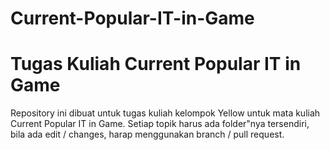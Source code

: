# Current-Popular-IT-in-Game
Tugas Kuliah Current Popular IT in Game
===============================================================================================================
Repository ini dibuat untuk tugas kuliah kelompok Yellow untuk mata kuliah Current Popular IT in Game.
Setiap topik harus ada folder"nya tersendiri, bila ada edit / changes, harap menggunakan branch / pull request.
